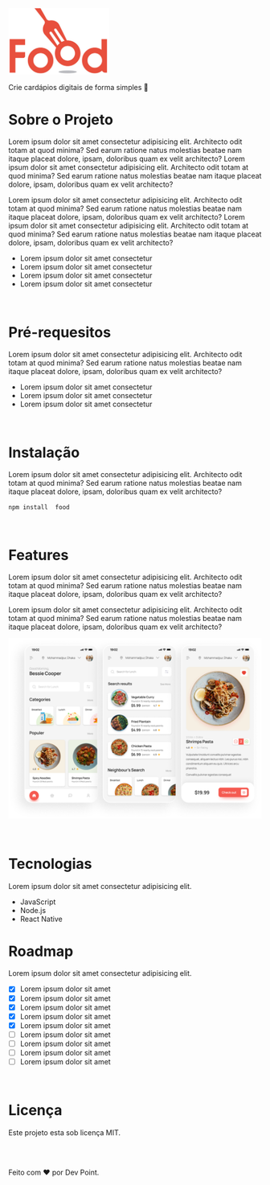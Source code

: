 <p>
  <img src="https://github.com/gamerhsfdm/exercicio-jspro/blob/main/logo.png" alt="food" width="200">
</p>

<p aling="center">
    Crie cardápios digitais de forma simples 🍕
</p>

<h1> Sobre o Projeto</h1>
<p>
  Lorem ipsum dolor sit amet consectetur adipisicing elit. Architecto odit totam at quod minima? Sed earum ratione natus molestias beatae nam itaque placeat dolore, ipsam, doloribus     quam ex velit architecto?
  Lorem ipsum dolor sit amet consectetur adipisicing elit. Architecto odit totam at quod minima? Sed earum ratione natus molestias beatae nam itaque placeat dolore, ipsam, doloribus     quam ex velit architecto?
</p>

<p>
  Lorem ipsum dolor sit amet consectetur adipisicing elit. Architecto odit totam at quod minima? Sed earum ratione natus molestias beatae nam itaque placeat dolore, ipsam, doloribus     quam ex velit architecto?
  Lorem ipsum dolor sit amet consectetur adipisicing elit. Architecto odit totam at quod minima? Sed earum ratione natus molestias beatae nam itaque placeat dolore, ipsam, doloribus     quam ex velit architecto?
</p>

<ul>
  <li>Lorem ipsum dolor sit amet consectetur</li>
  <li>Lorem ipsum dolor sit amet consectetur</li>
  <li>Lorem ipsum dolor sit amet consectetur</li>
  <li>Lorem ipsum dolor sit amet consectetur</li>
</ul>

<br>

<h1>Pré-requesitos</h1>
<p>
  Lorem ipsum dolor sit amet consectetur adipisicing elit. Architecto odit totam at quod minima? Sed earum ratione natus molestias beatae nam itaque placeat dolore, ipsam, doloribus     quam ex velit architecto?
</p>

<ul>
  <li>Lorem ipsum dolor sit amet consectetur</li>
  <li>Lorem ipsum dolor sit amet consectetur</li>
  <li>Lorem ipsum dolor sit amet consectetur</li>
</ul>

<br>

<h1>Instalação</h1>
<p>
  Lorem ipsum dolor sit amet consectetur adipisicing elit. Architecto odit totam at quod minima? Sed earum ratione natus molestias beatae nam itaque placeat dolore, ipsam, doloribus     quam ex velit architecto?
</p>

```
npm install  food
```

<br>

<h1>Features</h1>
<p>
  Lorem ipsum dolor sit amet consectetur adipisicing elit. Architecto odit totam at quod minima? Sed earum ratione natus molestias beatae nam itaque placeat dolore, ipsam, doloribus     quam ex velit architecto?
</p>

<p>
  Lorem ipsum dolor sit amet consectetur adipisicing elit. Architecto odit totam at quod minima? Sed earum ratione natus molestias beatae nam itaque placeat dolore, ipsam, doloribus     quam ex velit architecto?
</p>

<p>
  <img src="https://github.com/gamerhsfdm/exercicio-jspro/blob/main/mobile.png" alt="food">
</p>

<br>

<h1>Tecnologias</h1>

<p>
  Lorem ipsum dolor sit amet consectetur adipisicing elit.
</p>

<ul>
  <li>JavaScript</li>
  <li>Node.js</li>
  <li>React Native</li>
</ul>

<h1>Roadmap</h1>
<p>
  Lorem ipsum dolor sit amet consectetur adipisicing elit.
</p>

- [x] Lorem ipsum dolor sit amet
- [x] Lorem ipsum dolor sit amet
- [x] Lorem ipsum dolor sit amet
- [x] Lorem ipsum dolor sit amet
- [x] Lorem ipsum dolor sit amet
- [ ] Lorem ipsum dolor sit amet
- [ ] Lorem ipsum dolor sit amet
- [ ] Lorem ipsum dolor sit amet
- [ ] Lorem ipsum dolor sit amet

<br>

<h1>Licença</h1>
<p>Este projeto esta sob licença MIT.</p>
<br><br>

<p>Feito com ❤️ por Dev Point. </p>
